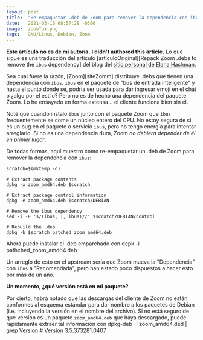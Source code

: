 ```yaml
---
layout: post
title:  "Re-empaquetar .deb de Zoom para remover la dependencia con ibus"
date:   2021-03-16 08:57:28 -0300
image:  zoomTux.png
tags:   GNU/Linux, Debian, Zoom
---
```

**Este artículo no es de mi autoría.** **I didn't authored this article.** Lo que sigue es una traducción del artículo [artículoOriginal][Repack Zoom .debs to remove the `ibus` dependency] del blog del [sitio personal de Elana Hashman][siteHashman].

Sea cual fuere la razón, [Zoom][siteZomm] distribuye .debs que tienen una dependencia con `ibus`.
`ibus` en el paquete de "bus de entrada inteligente" y hasta el punto donde sé, podría ser usada para dar ingresar emoji en el chat o ¿algo por el estilo?
Pero no es de hecho una dependencia del paquete Zoom.
Lo he ensayado en forma extensa... el cliente funciona bien sin él.

Noté que cuando instalo `ibus` junto con el paquete Zoom que `ibus` frecuentemente se come un núcleo entero del CPU.
No estoy segura de si es un bug en el paquete o servicio `ibus`, pero no tengo energía para intentar arreglarlo.
Si no es una dependencia dura, Zoom _no debiera depender de él en primer lugar_.

De todas formas, aquí muestro como re-empaquetar un .deb de Zoom para remover la dependencia con `ibus`:

	scratch=$(mktemp -d)
	
	# Extract package contents
	dpkg -x zoom_amd64.deb $scratch
	
	# Extract package control information
	dpkg -e zoom_amd64.deb $scratch/DEBIAN
	
	# Remove the ibus dependency
	sed -i -E 's/(ibus, |, ibus)//' $scratch/DEBIAN/control
	
	# Rebuild the .deb
	dpkg -b $scratch patched_zoom_amd64.deb

Ahora puede instalar el .deb emparchado con
	depk -i pathched_zoom_amd64.deb

Un arreglo de esto en el upstream sería que Zoom mueva la "Dependencia" con `ibus` a "Recomendada", pero han estado poco dispuestos a hacer esto por más de un año.

**Un momento, ¿qué versión está en mi paquete?**

Por cierto, habrá notado que las descargas del cliente de Zoom no están conformes al esquema estándar para dar nombre a los paquetes de Debian (i.e. incluyendo la versión en el nombre del archivo).
Si no está seguro de que versión es un paquete `zoom_amd64.deb` que haya descargado, puede rápidamente extraer tal información con
	dpkg-deb -I zoom_amd64.ded | grep Version
	# Version 3.5.373281.0407 

[artículoOriginal]: https://hashman.ca/zoom/
[siteHashman]: https://hashman.ca/
[siteZoom]: zoom.us/
